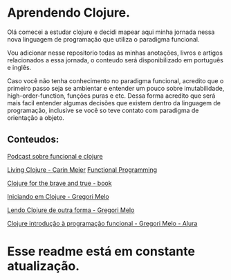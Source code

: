 # Aprendendo Clojure. 

Olá comecei a estudar clojure e decidi mapear aqui minha jornada nessa nova linguagem de programação que utiliza o paradigma funcional. 

Vou adicionar nesse repositorio todas as minhas anotações, livros e artigos relacionados a essa jornada, o conteudo será disponibilizado em português e inglês. 

Caso você não tenha conhecimento no paradigma funcional, acredito que o primeiro passo seja se ambientar e entender um pouco sobre imutabilidade, high-order-function, funções puras e etc. Dessa forma acredito que será mais facil entender algumas decisões que existem dentro da linguagem de programação, inclusive se você so teve contato com paradigma de orientação a objeto.

## **Conteudos:** 

[Podcast sobre funcional e clojure](https://podcasts.google.com/feed/aHR0cHM6Ly9oaXBzdGVycy50ZWNoL2ZlZWQvcG9kY2FzdC8/episode/aHR0cHM6Ly9oaXBzdGVycy50ZWNoLz9wPTI0OTU?hl=pt-BR&ved=2ahUKEwip6vK0-N_tAhV6H7kGHYHoAXoQjrkEegQIBhAL&ep=6)

[Living Clojure - Carin Meier]()
[Functional Programming]() 

[Clojure for the brave and true - book](https://www.braveclojure.com/getting-started/)

[Iniciando em Clojure - Gregori Melo](https://medium.com/trainingcenter/iniciando-estudos-na-linguagem-de-programa%C3%A7%C3%A3o-clojure-d4cb3801234e)

[Lendo Clojure de outra forma - Gregori Melo](https://programacaofuncional.com.br/programacao-funcional-com-clojure.pdf)

[Clojure introdução à programação funcional - Gregori Melo - Alura](https://cursos.alura.com.br/course/clojure-introducao-a-programacao-funcional/)

# **Esse readme está em constante atualização.**
